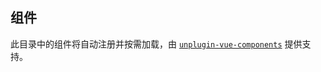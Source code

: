 ## 组件

此目录中的组件将自动注册并按需加载，由 [`unplugin-vue-components`](https://github.com/antfu/unplugin-vue-components) 提供支持。
